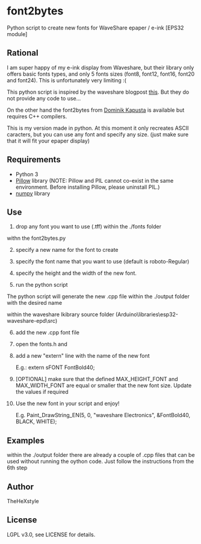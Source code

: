 # font2bytes

Python script to create new fonts for WaveShare epaper / e-ink [EPS32 module]

Rational
-------------------

I am super happy of my e-ink display from Waveshare, but their library only offers basic fonts types, and only 5 fonts sizes (font8, font12, font16, font20 and font24). This is unfortunately very limiting :(

This python script is inspired by the waveshare blogpost [this](https://wavesharejfs.blogspot.com/2018/08/make-new-larger-font-for-waveshare-spi.html). But they do not provide any code to use...

On the other hand the font2bytes from [Dominik Kapusta](https://github.com/ayoy/font2bytes/tree/master) is available but requires C++ compilers.

This is my version made in python.
At this moment it only recreates ASCII caracters, but you can use any font and specify any size.
(just make sure that it will fit your epaper display)


Requirements
-------------------
* Python 3
* [Pillow](https://pillow.readthedocs.io/en/stable/index.html#) library  (NOTE: Pillow and PIL cannot co-exist in the same environment. Before installing Pillow, please uninstall PIL.)
* [numpy](https://numpy.org/install/) library


Use
-------------------
1. drop any font you want to use (.tff) within the ./fonts folder

withn the font2bytes.py

2. specify a new name for the font to create

3. specify the font name that you want to use (default is roboto-Regular)

4. specify the height and the width of the new font. 

5. run the python script


The python script will generate the new .cpp file within the ./output folder with the desired name

within the waveshare lkibrary source folder (Arduino\libraries\esp32-waveshare-epd\src)

6. add the new .cpp font file

7. open the fonts.h and

8. add a new "extern" line with the name of the new font

    E.g.: extern sFONT FontBold40;

9. [OPTIONAL] make sure that the defined MAX_HEIGHT_FONT and MAX_WIDTH_FONT are equal or smaller that the new font size. Update the values if required

10. Use the new font in your script and enjoy!

    E.g. Paint_DrawString_EN(5, 0, "waveshare Electronics", &FontBold40, BLACK, WHITE);


Examples
-------------------
within the ./output folder there are already a couple of .cpp files that can be used without running the oython code.
Just follow the instructions from the 6th step


Author
-------------------
TheHeXstyle

License
-------------------
LGPL v3.0, see LICENSE for details.
